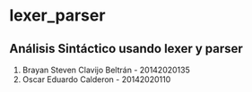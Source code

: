 # lexer_parser
## Análisis Sintáctico usando lexer y parser

1. Brayan Steven Clavijo Beltrán - 20142020135
2. Oscar Eduardo Calderon - 20142020110
